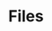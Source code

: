 # Files

<lively-import src="_navigation.html"></lively-import>

<style>
  lively-script {
    display: inline-block
  }
</style>

<script>
  import FileCache from "src/client/fileindex.js"
</script>

<script>
  (async (container) => {
    var button = document.createElement("button");
    button.addEventListener("click", async () => {
      await FileCache.current().addDirectory(lively4url + "/src/client/", 5)
      await FileCache.current().addDirectory(lively4url + "/templates/", 5)
      await FileCache.current().addDirectory(lively4url + "/src/components/", 5)
      await FileCache.current().addDirectory(lively4url + "/src/parts/", 5)
      await FileCache.current().addDirectory(lively4url + "/doc/", 5)    
      await FileCache.current().addDirectory(lively4url + "/demos/", 5)    
      await FileCache.current().addDirectory(lively4url + "/test/", 5)    

      // FileCache.current().addDirectory("https://lively4/thesis/notes", 5)
      // FileCache.current().addDirectory("https://lively4/Notes", 5)
      // FileCache.current().addDirectory("https://lively4/thesis/WriteFirst", 5)
    });
    button.innerHTML = "update file cache";
    return button;
  })(this.parentElement)
</script>

<script>
  (async (container) => {
    var button = document.createElement("button");
    button.addEventListener("click", () => {
      FileCache.current().clear()
    });
    button.innerHTML = "clear file cache";
    return button;
  })(this.parentElement)
</script>

<script>
  var container = lively.query(this, "lively-container");
  (async () => {
    var table = await lively.create("lively-table", this)
    var files = (await FileCache.current().db.files.toArray());
    table.setFromJSO(
      files.map(ea => {
          return {
            file: ea.url.replace(lively4url, "") + '</a> ', 
            size: ea.size,
            title: ea.title && ea.title.slice(0,100).replace(/</g,"&gt;"),
            tags: ea.tags && ea.tags.sort(), // Array.from(new Set(ea.tags))

          }
          // li.querySelector("a").onclick = (evt) => {
          //   container.followPath(ea.url)
          //   evt.preventDefault()
          // }
      }))
    return table
  })()
</script>
